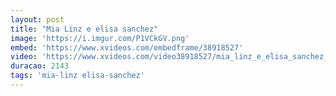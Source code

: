 ```yaml
---
layout: post
title: "Mia Linz e elisa sanchez"
image: 'https://i.imgur.com/P1VCkGV.png'
embed: 'https://www.xvideos.com/embedframe/38918527'
video: 'https://www.xvideos.com/video38918527/mia_linz_e_elisa_sanchez_aprenda_conquistar_qualquer_mulher_bit.ly_2wmald0'
duracao: 2143
tags: 'mia-linz elisa-sanchez'
---
```

